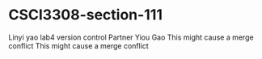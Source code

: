 # CSCI3308-section-111
Linyi yao lab4 version control
Partner Yiou Gao
This might cause a merge conflict
This might cause a merge conflict
